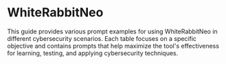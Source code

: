 # WhiteRabbitNeo
This guide provides various prompt examples for using WhiteRabbitNeo in different cybersecurity scenarios. Each table focuses on a specific objective and contains prompts that help maximize the tool's effectiveness for learning, testing, and applying cybersecurity techniques.
